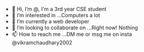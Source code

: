 - 👋 Hi, I’m @, I'm a 3rd year CSE student
- 👀 I’m interested in ...Computers a lot
- 🌱 I’m currently a web developer
- 💞️ I’m looking to collaborate on ...Right now! Nothing
- 📫 How to reach me ...DM me or msg me on insta @vikramchaudhary2002

<!---
Dychord/Dychord is a ✨ special ✨ repository because its `README.md` (this file) appears on your GitHub profile.
You can click the Preview link to take a look at your changes.
--->
